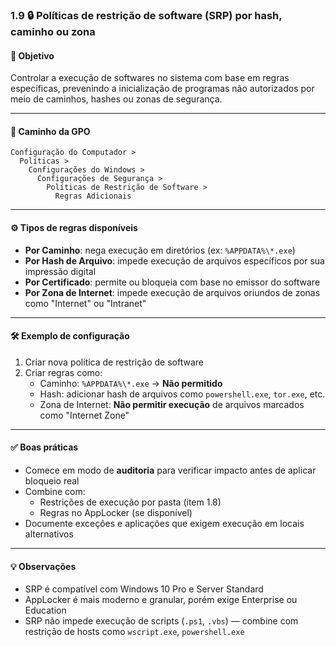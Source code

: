 ### 1.9 🔒 Políticas de restrição de software (SRP) por hash, caminho ou zona

#### 🎯 Objetivo
Controlar a execução de softwares no sistema com base em regras específicas, prevenindo a inicialização de programas não autorizados por meio de caminhos, hashes ou zonas de segurança.

---

#### 🧭 Caminho da GPO
```
Configuração do Computador >
  Políticas >
    Configurações do Windows >
      Configurações de Segurança >
        Políticas de Restrição de Software >
          Regras Adicionais
```

---

#### ⚙️ Tipos de regras disponíveis

- **Por Caminho**: nega execução em diretórios (ex: `%APPDATA%\*.exe`)
- **Por Hash de Arquivo**: impede execução de arquivos específicos por sua impressão digital
- **Por Certificado**: permite ou bloqueia com base no emissor do software
- **Por Zona de Internet**: impede execução de arquivos oriundos de zonas como "Internet" ou "Intranet"

---

#### 🛠️ Exemplo de configuração

1. Criar nova política de restrição de software
2. Criar regras como:
   - Caminho: `%APPDATA%\*.exe` → **Não permitido**
   - Hash: adicionar hash de arquivos como `powershell.exe`, `tor.exe`, etc.
   - Zona de Internet: **Não permitir execução** de arquivos marcados como "Internet Zone"

---

#### ✅ Boas práticas
- Comece em modo de **auditoria** para verificar impacto antes de aplicar bloqueio real
- Combine com:
  - Restrições de execução por pasta (item 1.8)
  - Regras no AppLocker (se disponível)
- Documente exceções e aplicações que exigem execução em locais alternativos

---

#### 💡 Observações
- SRP é compatível com Windows 10 Pro e Server Standard
- AppLocker é mais moderno e granular, porém exige Enterprise ou Education
- SRP não impede execução de scripts (`.ps1`, `.vbs`) — combine com restrição de hosts como `wscript.exe`, `powershell.exe`